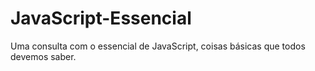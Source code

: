 # JavaScript-Essencial
Uma consulta com o essencial de JavaScript, coisas básicas que todos devemos saber.
